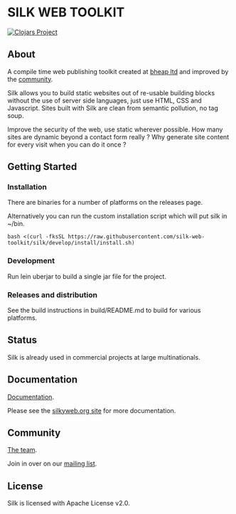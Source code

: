 # SILK WEB TOOLKIT

[![Clojars Project](https://img.shields.io/clojars/v/org.silkyweb/silk.svg)](https://clojars.org/org.silkyweb/silk)

## About

A compile time web publishing toolkit created at [bheap ltd](http://www.bheap.co.uk/) and improved by the [community](http://www.silkyweb.org/community.html).

Silk allows you to build static websites out of re-usable building blocks without the use of server side languages, just use HTML, CSS and Javascript.  Sites built with Silk are clean from semantic pollution, no tag soup.

Improve the security of the web, use static wherever possible.  How many sites are dynamic beyond a contact form really ?  Why generate site content for every visit when you can do it once ?


## Getting Started

### Installation

There are binaries for a number of platforms on the releases page.

Alternatively you can run the custom installation script which will put silk in ~/bin.

    bash <(curl -fksSL https://raw.githubusercontent.com/silk-web-toolkit/silk/develop/install/install.sh)

### Development

Run lein uberjar to build a single jar file for the project.

### Releases and distribution

See the build instructions in build/README.md to build for various platforms.


## Status

Silk is already used in commercial projects at large multinationals.


## Documentation

[Documentation](http://www.silkyweb.org/documentation.html).

Please see the [silkyweb.org site](http://www.silkyweb.org/) for more documentation.


## Community

[The team](http://www.silkyweb.org/community.html).

Join in over on our <a href="http://groups.google.com/group/silk-user">mailing list</a>.


## License

Silk is licensed with Apache License v2.0.
